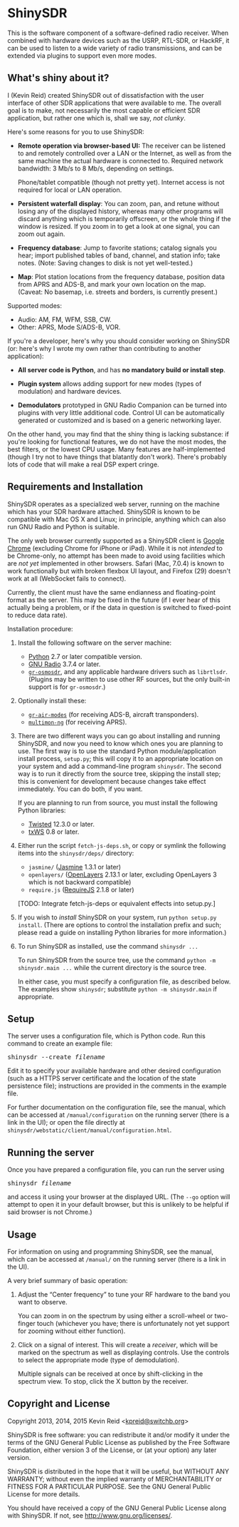 ShinySDR
========

This is the software component of a software-defined radio receiver. When combined with hardware devices such as the USRP, RTL-SDR, or HackRF, it can be used to listen to a wide variety of radio transmissions, and can be extended via plugins to support even more modes.

What's shiny about it?
----------------------

I (Kevin Reid) created ShinySDR out of dissatisfaction with the user interface of other SDR applications that were available to me. The overall goal is to make, not necessarily the most capable or efficient SDR application, but rather one which is, shall we say, *not clunky*.

Here's some reasons for you to use ShinySDR:

* **Remote operation via browser-based UI:** The receiver can be listened to and remotely controlled over a LAN or the Internet, as well as from the same machine the actual hardware is connected to. Required network bandwidth: 3 Mb/s to 8 Mb/s, depending on settings.

  Phone/tablet compatible (though not pretty yet). Internet access is not required for local or LAN operation.

* **Persistent waterfall display**: You can zoom, pan, and retune without losing any of the displayed history, whereas many other programs will discard anything which is temporarily offscreen, or the whole thing if the window is resized. If you zoom in to get a look at one signal, you can zoom out again.

* **Frequency database**: Jump to favorite stations; catalog signals you hear; import published tables of band, channel, and station info; take notes. (Note: Saving changes to disk is not yet well-tested.)

* **Map**: Plot station locations from the frequency database, position data from APRS and ADS-B, and mark your own location on the map. (Caveat: No basemap, i.e. streets and borders, is currently present.)

Supported modes:

* Audio: AM, FM, WFM, SSB, CW.
* Other: APRS, Mode S/ADS-B, VOR.

If you're a developer, here's why you should consider working on ShinySDR (or: here's why I wrote my own rather than contributing to another application):

* **All server code is Python**, and has **no mandatory build or install step**.

* **Plugin system** allows adding support for new modes (types of modulation) and hardware devices.

* **Demodulators** prototyped in GNU Radio Companion can be turned into plugins with very little additional code. Control UI can be automatically generated or customized and is based on a generic networking layer.

On the other hand, you may find that the shiny thing is lacking substance: if you're looking for functional features, we do not have the most modes, the best filters, or the lowest CPU usage. Many features are half-implemented (though I try not to have things that blatantly don't work). There's probably lots of code that will make a real DSP expert cringe.

Requirements and Installation
-----------------------------

ShinySDR operates as a specialized web server, running on the machine which has your SDR hardware attached. ShinySDR is known to be compatible with Mac OS X and Linux; in principle, anything which can also run GNU Radio and Python is suitable.

The only web browser currently supported as a ShinySDR client is [Google Chrome](https://www.google.com/chrome/) (excluding Chrome for iPhone or iPad).
While it is not *intended* to be Chrome-only, no attempt has been made to avoid using facilities which are *not yet* implemented in other browsers.
Safari (Mac, 7.0.4) is known to work functionally but with broken flexbox UI layout, and Firefox (29) doesn't work at all (WebSocket fails to connect).

Currently, the client must have the same endianness and floating-point format as the server.
This may be fixed in the future (if I ever hear of this actually being a problem, or if the data in question is switched to fixed-point to reduce data rate).

Installation procedure:

1. Install the following software on the server machine:

    * [Python](http://www.python.org/) 2.7 or later compatible version.
    * [GNU Radio](http://gnuradio.org/) 3.7.4 or later.
    * [`gr-osmosdr`](http://sdr.osmocom.org/trac/wiki/GrOsmoSDR), and any applicable hardware drivers such as `librtlsdr`. (Plugins may be written to use other RF sources, but the only built-in support is for `gr-osmosdr`.)

2. Optionally install these:

    * [`gr-air-modes`](https://github.com/bistromath/gr-air-modes) (for receiving ADS-B, aircraft transponders).
    * [`multimon-ng`](https://github.com/EliasOenal/multimon-ng) (for receiving APRS).

    <!-- TODO: Mention hamlib once that is better-supported -->

3. There are two different ways you can go about installing and running ShinySDR, and now you need to know which ones you are planning to use.
The first way is to use the standard Python module/application install process, `setup.py`; this will copy it to an appropriate location on your system and add a command-line program `shinysdr`.
The second way is to run it directly from the source tree, skipping the install step; this is convenient for development because changes take effect immediately.
You can do both, if you want.

    If you are planning to run from source, you must install the following Python libraries:

    * [Twisted](http://twistedmatrix.com/) 12.3.0 or later.
    * [txWS](https://github.com/MostAwesomeDude/txWS) 0.8 or later.

4. Either run the script `fetch-js-deps.sh`, or copy or symlink the following items into the `shinysdr/deps/` directory:

    * `jasmine/` ([Jasmine](https://github.com/pivotal/jasmine/) 1.3.1 or later)
    * `openlayers/` ([OpenLayers](http://openlayers.org/) 2.13.1 or later, excluding OpenLayers 3 which is not backward compatible)
    * `require.js` ([RequireJS](http://requirejs.org/) 2.1.8 or later)

    [TODO: Integrate fetch-js-deps or equivalent effects into setup.py.]

5. If you wish to _install_ ShinySDR on your system, run `python setup.py install`.
   (There are options to control the installation prefix and such; please read a guide on installing Python libraries for more information.)

6. To run ShinySDR as installed, use the command `shinysdr ...`

    To run ShinySDR from the source tree, use the command `python -m shinysdr.main ...` while the current directory is the source tree.
   
    In either case, you must specify a configuration file, as described below.
    The examples show `shinysdr`; substitute `python -m shinysdr.main` if appropriate.

Setup
-----

The server uses a configuration file, which is Python code.
Run this command to create an example file:

<pre>shinysdr --create <var>filename</var></pre>

Edit it to specify your available hardware and other desired configuration (such as a HTTPS server certificate and the location of the state persistence file); instructions are provided in the comments in the example file.

For further documentation on the configuration file, see the manual, which can be accessed at `/manual/configuration` on the running server (there is a link in the UI); or open the file directly at `shinysdr/webstatic/client/manual/configuration.html`.

Running the server
------------------

Once you have prepared a configuration file, you can run the server using

<pre>shinysdr <var>filename</var></pre>

and access it using your browser at the displayed URL. (The `--go` option will attempt to open it in your default browser, but this is unlikely to be helpful if said browser is not Chrome.)

Usage
-----

For information on using and programming ShinySDR, see the manual, which can be accessed at `/manual/` on the running server (there is a link in the UI).

A very brief summary of basic operation:

1. Adjust the “Center frequency” to tune your RF hardware to the band you want to observe.

   You can zoom in on the spectrum by using either a scroll-wheel or two-finger touch (whichever you have; there is unfortunately not yet support for zooming without either function).

2. Click on a signal of interest. This will create a *receiver*, which will be marked on the spectrum as well as displaying controls. Use the controls to select the appropriate mode (type of demodulation).

   Multiple signals can be received at once by shift-clicking in the spectrum view. To stop, click the X button by the receiver.

Copyright and License
---------------------

Copyright 2013, 2014, 2015 Kevin Reid &lt;<kpreid@switchb.org>&gt;

ShinySDR is free software: you can redistribute it and/or modify
it under the terms of the GNU General Public License as published by
the Free Software Foundation, either version 3 of the License, or
(at your option) any later version.

ShinySDR is distributed in the hope that it will be useful,
but WITHOUT ANY WARRANTY; without even the implied warranty of
MERCHANTABILITY or FITNESS FOR A PARTICULAR PURPOSE.  See the
GNU General Public License for more details.

You should have received a copy of the GNU General Public License
along with ShinySDR.  If not, see <http://www.gnu.org/licenses/>.
